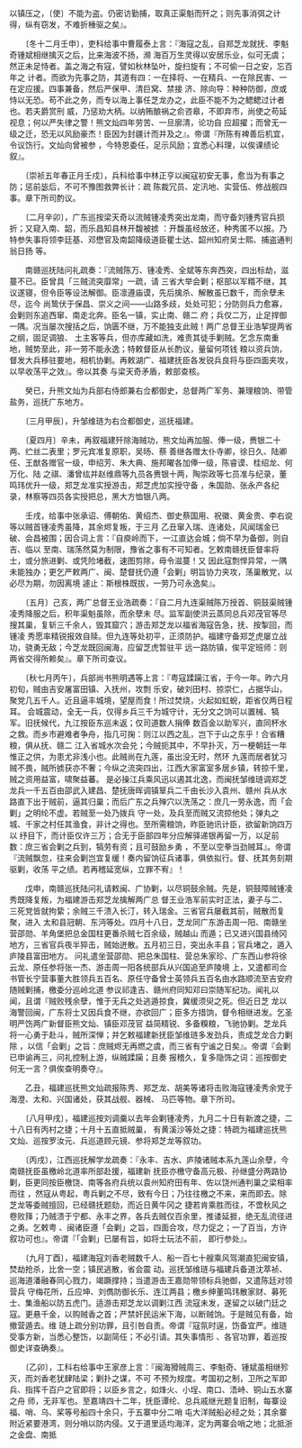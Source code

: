 <!-- { "loadSidebar": true } -->
以镇压之，〔使〕不能为盗。仍密访勤捕，取真正渠魁而歼之；则先事消弭之计得，纵有窃发，不难折棰驱之矣』。

　　〔冬十二月壬申〕，吏科给事中曹履泰上言：『海寇之乱，自郑芝龙就抚、李魁奇锺斌相继擒灭之后，比来海波不扬，濒 
海百万生灵得以安居乐业，似可无虞；然正未足恃者。盖之海之有寇，譬如秋林坠叶，旋扫旋有；不可偷一日之安，忘百年之 
计者。而欲为先事之防，其道有四：一在择将、一在精兵、一在除民害、一在定应援。四事兼备，然后严保甲、清巨窝、禁接 
济、除向导：种种防御，庶或恃以无恐。苟不此之务，而专以海上事任芝龙办之，此臣不能不为之鳃鳃过计者也。若夫爵赏刑 
威，乃惩劝大柄。以纳贿酿祸之俞咨皋，不即弃市，尚使之苟延视息；何以严失律之警！熊文灿四年劳苦、一旦廓清，论功自 
应超擢；而曾无一级之迁，恐无以风励豪杰！臣因为封疆计而并及之』。帝谓『所陈有裨善后机宜，令议饬行。文灿向曾被参 
，今特恩委任，足示风励；宜悉心料理，以俟课绩论叙』。

　　〔崇祯五年春正月壬戍〕，兵科给事中林正亨以闽寇初安无事，愈当为有事之防；惩前毖后，不可不豫图救弊长计：疏 
陈裁冗员、定汛地、实营伍、修战舰四事。章下所司酌议。

　　〔二月辛卯〕，广东巡按梁天奇以流贼锺凌秀突出龙南，而守备刘锺秀官兵损折；又窥入南、韶，而乐昌知县林开馥被掳 
：开馥虽经放还，种秀匿不以报。乃特参失事将领李廷基、邓懋官及南韶降级道臣瞿士达、韶州知府吴士熙、捕盗通判翁日扬 
等。

　　南赣巡抚陆问礼疏奏：『流贼陈万、锺凌秀、全斌等东奔西突，四出标劫，滋蔓不已。臣曾具「三贼流突靡常」一疏，请 
三省大举会剿；枢部以军糈不继，其议遂寝，但令臣等设法解御。臣凛遵庙谟，先后擒杀、解散虽已数千，而余孽未尽，迄今 
尚鸷伏于保昌、崇义之间——山路多歧，处处可犯；分防则兵力愈寡，会剿则东追西窜、南走北奔。臣名一镇，实止南、赣二 
府；兵仅二万，止足捍御一隅。况当屡次搜括之后，饷匮不继，万不能独支此贼！两广总督王业浩挈提两省之纲，固足调狼、 
土主客等兵，但亦库藏如洗，难责其徒手剿贼。乞念东南重地，贼势至此，非一劳不能永逸；特敕督臣从长酌议，量留何项钱 
粮以资兵饷，督发大兵移驻要地，相机协剿。再敕湖广、福建抚臣各发锐兵良将与臣四面夹攻，以早收荡平之效』。帝以其奏 
与梁天奇矛盾，敕部查核。

　　癸已，升熊文灿为兵部右侍郎兼右佥都御史，总督两广军务、兼理粮饷、带管盐务，巡抚广东地方。

　　〔三月甲辰〕，升邹维琏为右佥都御史，巡抚福建。

　　〔夏四月〕辛未，再叙福建歼除海贼功，熊文灿再加服、俸一级，赉银二十两、纻丝二表里；罗元宾准复原职，吴旸、蔡 
善继各赠太仆寺卿，徐日久、陆卿任、王猷各赠官一级，申绍芳、朱大典、施邦曜各加俸一级，陈睿谟、桂绍龙、何万化、陆 
之祺、潘曾纮并赵维鼎等九员各赉银十两，陶崇政等七员准与纪录，董鸣玮优升一级，郑芝龙准实授游击，郑芝虎加实授守备 
，朱国勋、张永产各纪录，林察等四员各实授把总，黑大方恤银八两。

　　壬戌，给事中张承诏、傅朝佑、黄绍杰、御史蔡国用、祝徽、黄金贵、李右谠等以贼首锺凌秀虽降，其余烬复叛，于三月 
乙丑窜入瑞、连诸处，风闻瑞金已破、会昌被围；因合词上言：『自庾岭而下，一江直达会城；倘不早为备御，则自吉、临以 
至南、瑞荡然莫为制限，豫省之事有不可知者。乞敕南赣抚臣督率将士，或分旅进剿、或凭险堵截，速图剪除，毋令滋蔓！又 
因此寇剽悍异常，一隅未能独办；更乞严敕两广、闽、楚督抚仍遵「会剿」明旨协力夹攻，荡巢散党，以必尽为期，勿因离境 
遽止：斯根株既拔，一劳乃可永逸矣』。

　　〔五月〕己亥，两广总督王业浩疏奏：『自二月九连渠贼陈万授首、铜鼓渠贼锺凌秀降服之后，积年渠魁虽除，而余孽未 
尽。监军副使洪云蒸同总兵邓茂官等尽搜其巢，复斩三千余人，毁其窟穴；游击郑芝龙以福省海寇告急，抚、按掣回，而锺凌 
秀愿率精锐报效自赎。但九连等处初平，正须防护。福建守备郑芝虎屡立战功，骁勇无敌；今芝龙既回闽海，应留芝虎暂驻平 
远一路防镇，俟平定班师：则两省交得所赖矣』。章下所司查议。

　　〔秋七月丙午〕，兵部尚书熊明遇等上言：『粤寇蹂躏江省，于今一年。昨六月初旬，贼由吉安屠富田镇、入抚州，攻剽 
乐安，破刘田村、掠崇仁，占据华山，聚党几五千人。近且逼丰城境，望屋而食！所过焚烧，火起如虹蜺，距省仅两日程耳。 
会城震动，全无一兵，仅得乡兵三千为城守计，无分文之饷可以置械、犒军。旧抚候代，九江按臣东巡未返；仅司道数人捐俸 
数百金以助军兴，直同杯水之救。而乡市避难者争舟，指几可掬：则江以西之乱，岂下于山之东乎！合省糟粮，俱从抚、赣二 
江入省城水次会兑；今贼扼其中，不早扑灭，万一梗朝廷一年惟正之供，为患尤非浅小也。此贼尚在九莲，虽出没无时，然环 
九莲而居者犹习贼不畏，贼所掳获亦不奢；今纵之流突四出，江西大家富室多居乡镇，转掠千里，贼之资用益富，啸聚益蕃。 
是必操江兵乘风迅以遏其北逸，而闽抚邹维琏调郑芝龙兵一千五百由邵武入建昌、楚抚唐晖调镇筸兵二千由长沙入袁州、赣州 
兵从水路直下出于贼前，逼其归巢；而后广东之兵殚穴以洗荡之：庶几一劳永逸，而「会剿」之明纶不虚。若贼至一处乃拨兵 
守一处，及兵至而贼又流掠他处；弹丸之城、千家之村任其渔食，非计之得也。至所需粮饷，昨臣驰讯计臣，欲留新饷四万以 
纾目下，而计臣仅许三万；合无于臣部四年分应解驿递银再留一万，以足前数：庶三省会剿之兵到，犒劳有资；且可鼓励乡勇 
，不至以空拳当劲贼耳』。帝谓『流贼飘忽，往来会剿岂宜复缓！奏内留饷征兵诸事，俱依拟行。督、抚其务刻期驱剿，收荡 
平之绩。若再稽延宽纵，立罪不宥』！

　　戊申，南赣巡抚陆问礼请敕闽、广协剿，以尽铜鼓余贼。先是，铜鼓障贼锺凌秀既降复叛，为福建游击郑芝龙擒解两广总 
督王业浩军前实时正法，妻子与二、三死党皆就拘絷；余贼三千溃入长汀，转入瑞金。三省官兵屡截其前，贼散而复聚，进入 
太和县冠朝、东沔等处。四月十八日，芝龙同广东游击周一阳、南赣坐营邵勋、羊角堡把总金国柱更番杀贼七百余级，贼越山 
而遁；已又进兴国县绮冈地方，三省官兵夜半猝击，贼始迸散。五月初三日，突出永丰县；官兵堵之，遁入庐陵县富田地方。 
问礼遣坐营邵勋、把总朱国柱、营总朱家珍、广东西山参将徐云龙、原任参将张一杰、游击周一阳各统部兵从兴国追至庐陵境 
上，又遣都司佥书管长宁营事董大胜领兵五百名、原任守备曾士英领兵五百名由水路顺流至吉安府随贼剿捕，檄委分巡岭北道 
参议祁逢吉、赣州府同知邓曰崇随军纪功。闻礼以闻，且谓『贼败残余孽，惟于无兵之处逃遁掠食，冀缓须臾之死。但近日芝 
龙以海警回闽，广东将士又因兵食不继，亦欲回广；臣多方措饷，督令相继进发。乞圣明严饬两广新督臣熊文灿、镇臣邓茂官 
益简精锐、多备糗粮，飞驰协剿。芝龙兵将一心勇于赴斗，贼所深惮；并乞敕福建新抚臣邹维琏多发劲兵，责成芝龙合力剿除 
，以信「会剿」之旨：庶贼烬无再燃之虞，而三省有宁谧之日矣』。帝谓『会剿已申谕再三，问礼控制上游，纵贼蹂躏；且奏 
报稽久，复多隐饰之词：巡按御史何无一言？俱俟查明奏夺』。

　　乙丑，福建巡抚熊文灿疏报陈秀、郑芝龙、胡美等诸将击败海寇锺凌秀余党于海澄、太和、兴国诸处，获其战舰、器械、 
马匹等物。章下所司。

　　〔八月甲戌〕，福建巡按刘调羹以去年会剿锺凌秀，九月二十日有新渡之捷，二十八日有丙村之捷；十月十五直抵贼巢， 
有黄溪沙等处之捷：特疏为福建巡抚熊文灿、巡按罗汝元、兵巡道顾元镜、参将郑芝龙等叙功。

　　〔丙戌〕，江西巡抚解学龙疏奏：『永丰、吉水、庐陵诸贼本系九莲山余孽，今南赣抚臣虽檄岭北道率所部赴援，福建新 
抚臣亦檄守备高元极、孙继盛分两路协剿，臣更同按臣檄饶、南等各府兵统以袁州知府田有年、佐以饶州通判巢之梁相率而往 
，然寇从粤起，粤兵剿之不尽，致有今日；乃往往檄之不来，来而即去。除芝龙等委贼擅回，已经赣抚题劾，而近日黄牛冈之 
捷若肯乘胜而往，不啻秋风之卷败箨；乃贼溃于宁都、永丰之界，各兵去贼仅百余里，推诿延捱，绝无乱流径进之勇。乞敕粤 
、闽诸臣遵「会剿」之旨，四面合攻，尽力促之；一了百当，方许叙功可也』。帝谓『「会剿」已屡有旨，如将士玩法不前， 
即行参处』。

　　〔九月丁酉〕，福建海寇刘香老贼数千人、船一百七十艘乘风驾潮直犯闽安镇，焚劫抢杀，比舍一空；镇民逃散，省会震 
动。巡抚邹维琏与福建兵备道沈萃祯、巡海道潘融春同心戮力，竭蹶撑持；当遣游击王嘉勋带领标兵驰御，又遣陈廷对领营兵 
守梅花所，丘应坤、刘儁防御长乐、连江两县；檄乡绅董鸣玮散家财、募死士、集渔船以防五虎门。适游击郑芝龙以调剿江西 
流寇未发，遂留之以破门廷之寇。更悬千金，以购贼香之首；严禁奸民运米下海，以断贼饷。于是贼见有备，始撤营遁去。维 
琏上疏分别功罪，且引咎自责。帝谓『寇氛时逞，饬备宜严。维琏受事方新，当悉心整饬，以副简任；不必引请。其失事情形 
、各官功罪，着巡按御史详查确奏』。

　　〔乙卯〕，工科右给事中王家彦上言：『闽海猾贼周三、李魁奇、锺斌虽相继殄灭，而刘香老犹肆陆梁；剿扑之谋，不可 
不预为规度。考国初之制，卫所之军即兵、指挥千百户之官即将；以臣乡言之，如烽火、小埕、南口、浯峙、铜山五水寨之舟 
师，无非军也。至嘉靖四十二年，抚臣谭纶、总兵戚继光题复旧制，每寨设福、哨、乌、桨等号船四十余只，于五寨中分二哨 
屯大洋贼船必经之处；其余寨附近紧要港湾，则分哨以防内侵。又于道里适均海洋，定为两寨会哨之地；北抵浙之金盘、南抵 
